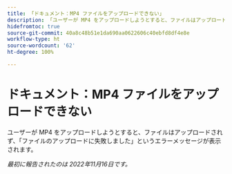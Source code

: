 ```yaml
---
title: 「ドキュメント：MP4 ファイルをアップロードできない」
description: 「ユーザーが MP4 をアップロードしようとすると、ファイルはアップロードされず、「ファイルのアップロードに失敗しました」というエラーメッセージが表示されます。」
hidefromtoc: true
source-git-commit: 40a8c48b51e1da690aa0622606c40ebfd8df4e8e
workflow-type: ht
source-wordcount: '62'
ht-degree: 100%

---
```



# ドキュメント：MP4 ファイルをアップロードできない

ユーザーが MP4 をアップロードしようとすると、ファイルはアップロードされず、「ファイルのアップロードに失敗しました」というエラーメッセージが表示されます。

_最初に報告されたのは 2022年11月16日です。_

